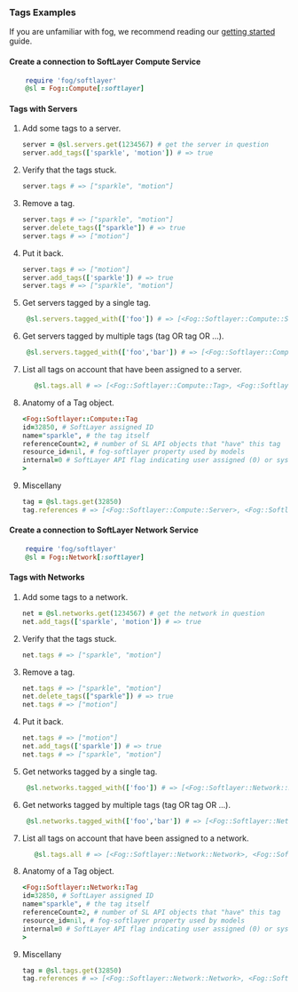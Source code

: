 ### Tags Examples

If you are unfamiliar with fog, we recommend reading our [getting started](getting_started.md) guide.

  
#### Create a connection to SoftLayer Compute Service

```ruby
	require 'fog/softlayer'
	@sl = Fog::Compute[:softlayer]
```

#### Tags with Servers
1. Add some tags to a server.

   ```ruby
   server = @sl.servers.get(1234567) # get the server in question
   server.add_tags(['sparkle', 'motion']) # => true
   ```

1. Verify that the tags stuck.

   ```ruby
   server.tags # => ["sparkle", "motion"]
   ```

1. Remove a tag.

   ```ruby
   server.tags # => ["sparkle", "motion"]
   server.delete_tags(["sparkle"]) # => true
   server.tags # => ["motion"]
   ```

1. Put it back.

   ```ruby
   server.tags # => ["motion"]
   server.add_tags(['sparkle']) # => true     
   server.tags # => ["sparkle", "motion"]
   ```

1. Get servers tagged by a single tag.

   ```ruby
   	@sl.servers.tagged_with(['foo']) # => [<Fog::Softlayer::Compute::Server>, <Fog::Softlayer::Compute::Server>, ...]
   ```

1. Get servers tagged by multiple tags (tag OR tag OR ...).

   ```ruby
   	@sl.servers.tagged_with(['foo','bar']) # => [<Fog::Softlayer::Compute::Server>, <Fog::Softlayer::Compute::Server>, ...]
   ```

1. List all tags on account that have been assigned to a server.

   ```ruby
   	  @sl.tags.all # => [<Fog::Softlayer::Compute::Tag>, <Fog::Softlayer::Compute::Tag>, ...]
     ```
1. Anatomy of a Tag object.

	```ruby
	<Fog::Softlayer::Compute::Tag
    id=32850, # SoftLayer assigned ID
    name="sparkle", # the tag itself
    referenceCount=2, # number of SL API objects that "have" this tag
    resource_id=nil, # fog-softlayer property used by models
    internal=0 # SoftLayer API flag indicating user assigned (0) or system assigned (1)
  	>
	```
	
1. Miscellany

	```ruby
	tag = @sl.tags.get(32850)
	tag.references # => [<Fog::Softlayer::Compute::Server>, <Fog::Softlayer::Compute::Server>, ...]
	```
	
#### Create a connection to SoftLayer Network Service

```ruby
	require 'fog/softlayer'
	@sl = Fog::Network[:softlayer]
```

#### Tags with Networks

1. Add some tags to a network.

   ```ruby
   net = @sl.networks.get(1234567) # get the network in question
   net.add_tags(['sparkle', 'motion']) # => true
   ```

1. Verify that the tags stuck.

   ```ruby
   net.tags # => ["sparkle", "motion"]
   ```

1. Remove a tag.

   ```ruby
   net.tags # => ["sparkle", "motion"]
   net.delete_tags(["sparkle"]) # => true
   net.tags # => ["motion"]
   ```

1. Put it back.

   ```ruby
   net.tags # => ["motion"]
   net.add_tags(['sparkle']) # => true     
   net.tags # => ["sparkle", "motion"]
   ```

1. Get networks tagged by a single tag.

   ```ruby
   	@sl.networks.tagged_with(['foo']) # => [<Fog::Softlayer::Network::Network>, <Fog::Softlayer::Network::Network>, ...]
   ```

1. Get networks tagged by multiple tags (tag OR tag OR ...).

   ```ruby
   	@sl.networks.tagged_with(['foo','bar']) # => [<Fog::Softlayer::Network::Network>, <Fog::Softlayer::Network::Network>, ...]
   ```

1. List all tags on account that have been assigned to a network.

   ```ruby
   	  @sl.tags.all # => [<Fog::Softlayer::Network::Network>, <Fog::Softlayer::Network::Network>, ...]
     ```
1. Anatomy of a Tag object.

	```ruby
	<Fog::Softlayer::Network::Tag
    id=32850, # SoftLayer assigned ID
    name="sparkle", # the tag itself
    referenceCount=2, # number of SL API objects that "have" this tag
    resource_id=nil, # fog-softlayer property used by models
    internal=0 # SoftLayer API flag indicating user assigned (0) or system assigned (1)
  	>
	```
	
1. Miscellany

	```ruby
	tag = @sl.tags.get(32850)
	tag.references # => [<Fog::Softlayer::Network::Network>, <Fog::Softlayer::Network::Network>, ...]
	```


